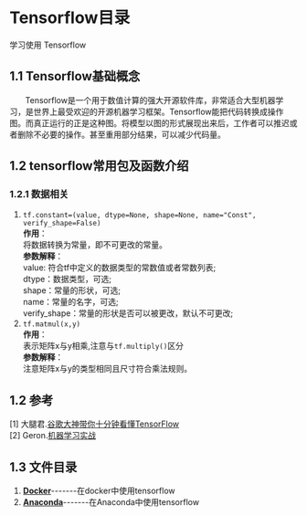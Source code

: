 # Tensorflow目录
学习使用 Tensorflow
## <div id="11-Tensorflow基础概念">1.1 Tensorflow基础概念</div>
&nbsp;&nbsp;&nbsp;&nbsp;&nbsp;&nbsp;&nbsp;Tensorflow是一个用于数值计算的强大开源软件库，非常适合大型机器学习，是世界上最受欢迎的开源机器学习框架。Tensorflow能把代码转换成操作图。而真正运行的正是这种图。将模型以图的形式展现出来后，工作者可以推迟或者删除不必要的操作。甚至重用部分结果，可以减少代码量。  

## 1.2 tensorflow常用包及函数介绍
### 1.2.1 数据相关  
1. `tf.constant=(value, dtype=None, shape=None, name="Const", verify_shape=False)`  
**作用**：  
将数据转换为常量，即不可更改的常量。  
**参数解释**：  
value: 符合tf中定义的数据类型的常数值或者常数列表;  
dtype：数据类型，可选;  
shape：常量的形状，可选;  
name：常量的名字，可选;  
verify_shape：常量的形状是否可以被更改，默认不可更改;  
2. `tf.matmul(x,y)`  
**作用**：  
表示矩阵x与y相乘,注意与`tf.multiply()`区分  
**参数解释**：  
注意矩阵x与y的类型相同且尺寸符合乘法规则。 


## <div id="12-参考">1.2 参考</div>  
[1] 大腿君.[谷歌大神带你十分钟看懂TensorFlow](https://zhuanlan.zhihu.com/p/32225723)  
[2] Geron.[机器学习实战](https://book.douban.com/subject/30317874/)
## <div id="13-文件目录">1.3 文件目录</div>
1. **[Docker](Docker)**-------在docker中使用tensorflow
2. **[Anaconda](Anaconda)**-------在Anaconda中使用tensorflow
